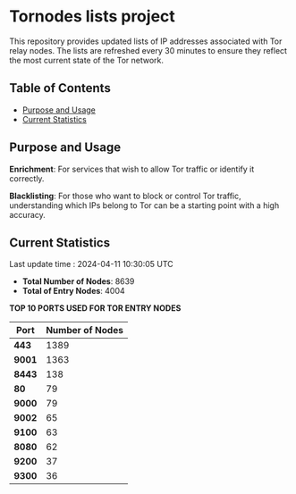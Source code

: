 # Tornodes lists project

This repository provides updated lists of IP addresses associated with Tor relay nodes. The lists are refreshed every 30 minutes to ensure they reflect the most current state of the Tor network.

## Table of Contents

- [Purpose and Usage](#purpose-and-usage)
- [Current Statistics](#current-statistics)


## Purpose and Usage

**Enrichment**: For services that wish to allow Tor traffic or identify it correctly.

**Blacklisting**: For those who want to block or control Tor traffic, understanding which IPs belong to Tor can be a starting point with a high accuracy.

## Current Statistics

Last update time : 2024-04-11 10:30:05 UTC

- **Total Number of Nodes**: 8639
- **Total of Entry Nodes**: 4004

**TOP 10 PORTS USED FOR TOR ENTRY NODES**

| **Port** | **Number of Nodes** |
|------|-----------------|
| **443**   | 1389  |
| **9001**   | 1363  |
| **8443**   | 138  |
| **80**   | 79  |
| **9000**   | 79  |
| **9002**   | 65  |
| **9100**   | 63  |
| **8080**   | 62  |
| **9200**   | 37  |
| **9300**   | 36  |

